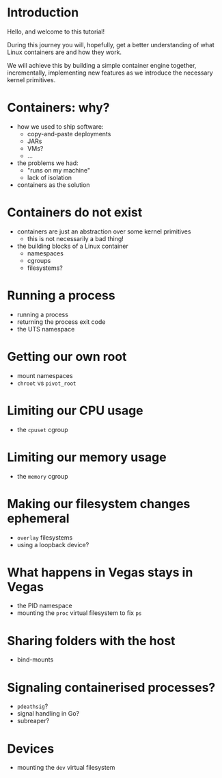 # Introduction

Hello, and welcome to this tutorial!

During this journey you will, hopefully, get a better understanding of what Linux containers are and how they work.

We will achieve this by building a simple container engine together, incrementally, implementing new features as we introduce the necessary kernel primitives.

# Containers: why?

* how we used to ship software:
  - copy-and-paste deployments
  - JARs
  - VMs?
  - ...
* the problems we had:
  - "runs on my machine"
  - lack of isolation
* containers as the solution

# Containers do not exist

* containers are just an abstraction over some kernel primitives
  - this is not necessarily a bad thing!
* the building blocks of a Linux container
  - namespaces
  - cgroups
  - filesystems?

# Running a process

* running a process
* returning the process exit code
* the UTS namespace

# Getting our own root

* mount namespaces
* `chroot` vs `pivot_root`

# Limiting our CPU usage

* the `cpuset` cgroup

# Limiting our memory usage

* the `memory` cgroup

# Making our filesystem changes ephemeral

* `overlay` filesystems
* using a loopback device?

# What happens in Vegas stays in Vegas

* the PID namespace
* mounting the `proc` virtual filesystem to fix `ps`

# Sharing folders with the host

* bind-mounts

# Signaling containerised processes?

* `pdeathsig`?
* signal handling in Go?
* subreaper?

# Devices

* mounting the `dev` virtual filesystem
